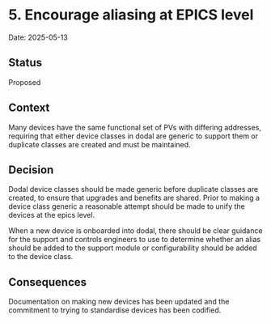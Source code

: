 # 5. Encourage aliasing at EPICS level

Date: 2025-05-13

## Status

Proposed

## Context

Many devices have the same functional set of PVs with differing addresses, requiring that either device classes in dodal are generic to support them or duplicate classes are created and must be maintained.

## Decision

Dodal device classes should be made generic before duplicate classes are created, to ensure that upgrades and benefits are shared. Prior to making a device class generic a reasonable attempt should be made to unify the devices at the epics level.

When a new device is onboarded into dodal, there should be clear guidance for the support and controls engineers to use to determine whether an alias should be added to the support module or configurability should be added to the device class.

## Consequences

Documentation on making new devices has been updated and the commitment to trying to standardise devices has been codified.
